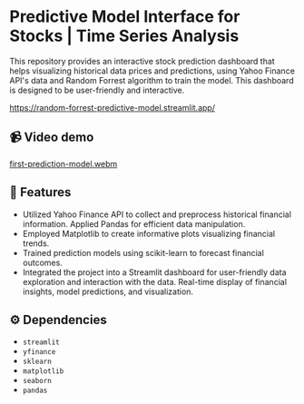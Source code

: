 # Predictive Model Interface for Stocks | Time Series Analysis

This repository provides an interactive stock prediction dashboard that helps visualizing historical data prices and predictions, using Yahoo Finance API's data and Random Forrest algorithm to train the model. This dashboard is designed to be user-friendly and interactive.

https://random-forrest-predictive-model.streamlit.app/

## 📹 Video demo
[first-prediction-model.webm](https://github.com/user-attachments/assets/d28cc811-51ae-46b3-92ff-f0955dd6d415)

## 🚀 Features

- Utilized Yahoo Finance API to collect and preprocess historical financial information. Applied Pandas for efficient data manipulation.
- Employed Matplotlib to create informative plots visualizing financial trends.
- Trained prediction models using scikit-learn to forecast financial outcomes.
- Integrated the project into a Streamlit dashboard for user-friendly data exploration and interaction with the data. Real-time display of financial insights, model predictions, and visualization.


## ⚙️ Dependencies

- `streamlit`
- `yfinance`
- `sklearn`
- `matplotlib`
- `seaborn`
- `pandas`